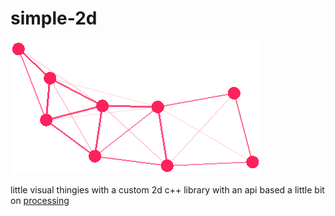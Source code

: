 # simple-2d

![horn made in constellations, colored red](./assets/horn-constellation.png)

little visual thingies with a custom 2d c++ library with an api based a little bit on [processing](https://processing.org/)
